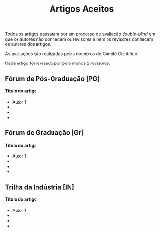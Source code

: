 ﻿---
layout: page-fullwidth
title: "Artigos Aceitos"
subheadline: ""
permalink: "/aceitos/"
header:
   image_fullwidth: banner_eres2021.png
---
<p> Todos os artigos passaram por um processo de avaliação <i>double-blind</i> em que os autores não conhecem os revisores e nem os revisores conhecem os autores dos artigos. </p>

<p> As avaliações são realizadas pelos membros do Comitê Científico.</p>

<p> Cada artigo foi revisado por pelo menos 2 revisores.</p>

<h2> Fórum de Pós-Graduação [PG]</h2>
<h4> Título do artigo </h4>
<ul>
	<li> Autor 1</li>
	<li> </li>
	<li> </li>
	<li> </li>
</ul>


<h2> Fórum de Graduação [Gr]</h2>
<h4> Título do artigo </h4>
<ul>
	<li> Autor 1</li>
	<li> </li>
	<li> </li>
	<li> </li>
</ul>

<h2> Trilha da Indústria [IN]</h2>
<h4> Título do artigo </h4>
<ul>
	<li> Autor 1</li>
	<li> </li>
	<li> </li>
	<li> </li>
</ul>
